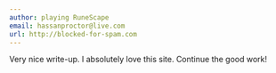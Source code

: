 ```yaml
---
author: playing RuneScape
email: hassanproctor@live.com
url: http://blocked-for-spam.com
---
```


Very nice write-up. I absolutely love this site.
Continue the good work!
